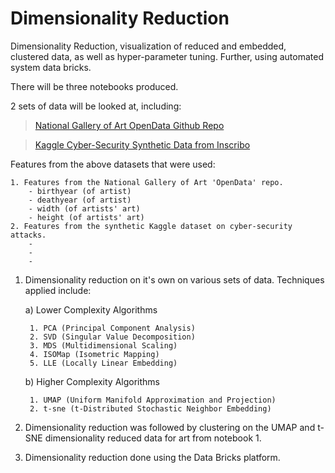 # Dimensionality Reduction
Dimensionality Reduction, visualization of reduced and embedded, clustered data, as well as hyper-parameter tuning. Further, using automated system data bricks.

There will be three notebooks produced. 

2 sets of data will be looked at, including:

>  [National Gallery of Art OpenData Github Repo](https://github.com/NationalGalleryOfArt/opendata)

> [Kaggle Cyber-Security Synthetic Data from Inscribo](https://www.kaggle.com/datasets/teamincribo/cyber-security-attacks)

Features from the above datasets that were used:
    
    1. Features from the National Gallery of Art 'OpenData' repo. 
        - birthyear (of artist)
        - deathyear (of artist)
        - width (of artists' art)
        - height (of artists' art)
    2. Features from the synthetic Kaggle dataset on cyber-security attacks.
        - 
        -
        -

1) Dimensionality reduction on it's own on various sets of data. Techniques applied include:

    a) Lower Complexity Algorithms

        1. PCA (Principal Component Analysis)
        2. SVD (Singular Value Decomposition)
        3. MDS (Multidimensional Scaling)
        4. ISOMap (Isometric Mapping)
        5. LLE (Locally Linear Embedding)
   
    b) Higher Complexity Algorithms

        1. UMAP (Uniform Manifold Approximation and Projection)
        2. t-sne (t-Distributed Stochastic Neighbor Embedding)

2) Dimensionality reduction was followed by clustering on the UMAP and t-SNE dimensionality reduced data for art from notebook 1.
3) Dimensionality reduction done using the Data Bricks platform.
